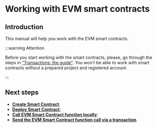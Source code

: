 # Working with EVM smart contracts

## Introduction

This manual will help you work with the EVM smart contracts.

:::warning Attention

Before you start working with the smart contracts, please, go through the steps in ["Transactions: the guide"](../transactions/01-intro.md). You won't be able to work with smart contracts without a prepared project and registered account.

:::

## Next steps

- [**Create Smart Contract**](02-create-project.md);
- [**Deploy Smart Contract**](03-deploy-smart-contract.md);
- [**Call EVM Smart Contract function locally**](04-calling-function-locally.md);
- [**Send the EVM Smart Contract function call via a transaction**](05-send-function-call-transaction.md).